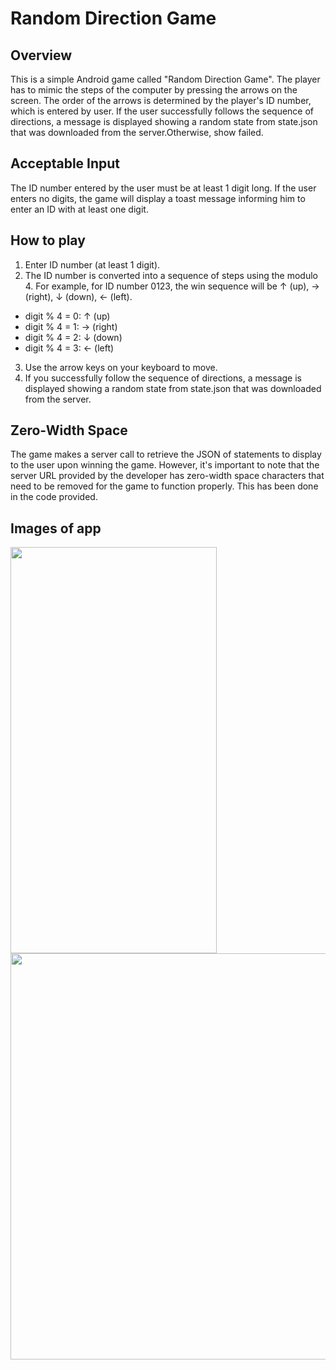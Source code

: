 # Random Direction Game

## Overview
This is a simple Android game called "Random Direction Game". The player has to mimic the steps of the computer by pressing the arrows on the screen. The order of the arrows is determined by the player's ID number, which is entered by user. If the user successfully follows the sequence of directions, a message is displayed showing a random state from state.json that was downloaded from the server.Otherwise, show failed.

## Acceptable Input
The ID number entered by the user must be at least 1 digit long. If the user enters no digits, the game will display a toast message informing him to enter an ID with at least one digit.

## How to play
1.  Enter ID number (at least 1 digit).
2.  The ID number is converted into a sequence of steps using the modulo 4. For example, for ID number 0123, the win sequence will be ↑ (up),  → (right), ↓ (down), ← (left).
- digit % 4 = 0: ↑ (up) 
- digit % 4 = 1: → (right)
- digit % 4 = 2: ↓ (down)
- digit % 4 = 3: ← (left)
3.   Use the arrow keys on your keyboard to move.
4.  If you successfully follow the sequence of directions, a message is displayed showing a random state from state.json that was downloaded from the server.

## Zero-Width Space
The game makes a server call to retrieve the JSON of statements to display to the user upon winning the game. However, it's important to note that the server URL provided by the developer has zero-width space characters that need to be removed for the game to function properly. This has been done in the code provided.

## Images of app
<p align="left">
  <img src="https://user-images.githubusercontent.com/51398263/235799287-d1ac1e94-2935-4d6a-90d9-74ab085fc3c1.png" width="330" height ="650"/>
  <img src="https://user-images.githubusercontent.com/51398263/235799476-467f58ed-e7ca-43be-8da4-09b913860e9a.png"  width="auto" height ="650"/>
</p>
